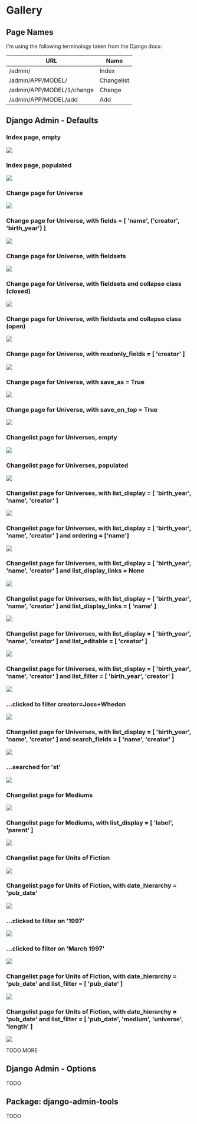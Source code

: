# Gallery

## Page Names

I'm using the following terminology taken from the Django docs:

URL                       | Name
------------------------- | ----------
/admin/                   | Index
/admin/APP/MODEL/         | Changelist
/admin/APP/MODEL/1/change | Change
/admin/APP/MODEL/add      | Add

## Django Admin - Defaults

### Index page, empty

![](gallery/1.png?raw=true)

### Index page, populated

![](gallery/2.png?raw=true)

### Change page for Universe

![](gallery/5.png?raw=true)

### Change page for Universe, with fields = [ 'name', ('creator', 'birth_year') ]

![](gallery/6.png?raw=true)

### Change page for Universe, with fieldsets

![](gallery/7.png?raw=true)

### Change page for Universe, with fieldsets and collapse class (closed)

![](gallery/8.png?raw=true)

### Change page for Universe, with fieldsets and collapse class (open)

![](gallery/9.png?raw=true)

### Change page for Universe, with readonly_fields = [ 'creator' ]

![](gallery/10.png?raw=true)

### Change page for Universe, with save_as = True

![](gallery/11.png?raw=true)

### Change page for Universe, with save_on_top = True

![](gallery/12.png?raw=true)

### Changelist page for Universes, empty

![](gallery/3.png?raw=true)

### Changelist page for Universes, populated

![](gallery/4.png?raw=true)

### Changelist page for Universes, with list_display = [ 'birth_year', 'name', 'creator' ]

![](gallery/13.png?raw=true)

### Changelist page for Universes, with list_display = [ 'birth_year', 'name', 'creator' ] and ordering = ['name']

![](gallery/21.png?raw=true)

### Changelist page for Universes, with list_display = [ 'birth_year', 'name', 'creator' ] and list_display_links = None

![](gallery/14.png?raw=true)

### Changelist page for Universes, with list_display = [ 'birth_year', 'name', 'creator' ] and list_display_links = [ 'name' ]

![](gallery/15.png?raw=true)

### Changelist page for Universes, with list_display = [ 'birth_year', 'name', 'creator' ] and list_editable = [ 'creator' ]

![](gallery/16.png?raw=true)

### Changelist page for Universes, with list_display = [ 'birth_year', 'name', 'creator' ] and list_filter = [ 'birth_year', 'creator' ]

![](gallery/17.png?raw=true)

### ...clicked to filter creator=Joss+Whedon

![](gallery/17a.png?raw=true)

### Changelist page for Universes, with list_display = [ 'birth_year', 'name', 'creator' ] and search_fields = [ 'name', 'creator' ]

![](gallery/18.png?raw=true)

### ...searched for 'st'

![](gallery/18a.png?raw=true)

### Changelist page for Mediums

![](gallery/19.png?raw=true)

### Changelist page for Mediums, with list_display = [ 'label', 'parent' ]

![](gallery/20.png?raw=true)

### Changelist page for Units of Fiction

![](gallery/22.png?raw=true)

### Changelist page for Units of Fiction, with date_hierarchy = 'pub_date'

![](gallery/23.png?raw=true)

### ...clicked to filter on '1997'

![](gallery/24.png?raw=true)

### ...clicked to filter on 'March 1997'

![](gallery/25.png?raw=true)

### Changelist page for Units of Fiction, with date_hierarchy = 'pub_date' and list_filter = [ 'pub_date' ]

![](gallery/26.png?raw=true)

### Changelist page for Units of Fiction, with date_hierarchy = 'pub_date' and list_filter = [ 'pub_date', 'medium', 'universe', 'length' ]

![](gallery/27.png?raw=true)





TODO MORE

## Django Admin - Options

TODO

## Package: django-admin-tools

TODO